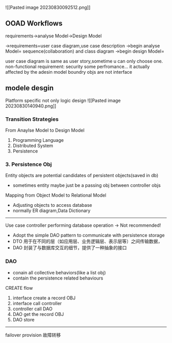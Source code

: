 
![[Pasted image 20230830092512.png]]
## OOAD Workflows
requirements->analyse Model->Design Model

->requirements=user case diagram,use case description
->begin analyse Model= sequence(collaboration) and class diagram
->begin design Model= 


user case diagram is same as user story,sometime u can only choose one.
non-functional requirement: security some perfromance... it actually affected by the adesin model
boundry objs are not interface

## modele desgin

Platform specific
not only logic design
![[Pasted image 20230830140940.png]]
### Transition Strategies
From Anaylse Model to Design Model
1. Programming Language
2. Distributed System
3. Persistence

### 3. Persistence Obj
Entity objects are potential candidates of persistent objects(saved in db)
- sometimes entity maybe just be a passing obj between controller objs

Mapping from Object Model to Relational Model
- Adjusting objects to access database
- normally ER diagram,Data Dictionary


---
Use case controller performing database operation -> Not recommended!
- Adopt the simple DAO pattern to communicate with persistence storage
- DTO 用于在不同的层（如应用层、业务逻辑层、表示层等）之间传输数据，
- DAO 封装了与数据库交互的细节，提供了一种抽象的接口

### DAO
- conain all collective behaviors(like a list obj)
- contain the persistence related behaviours

CREATE flow
1. interface create a record OBJ
2. interface call controller
3. controller call DAO
4. DAO get the record OBJ
5. DAO store

---
failover provision 故障转移

